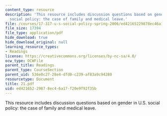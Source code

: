 ```yaml
---
content_type: resource
description: 'This resource includes discussion questions based on gender in U.S.
  social policy: the case of family and medical leave.'
file: /courses/17-317-u-s-social-policy-spring-2006/ed42165229878ec46a17f20e9f92f35b_21.pdf
file_size: 17394
file_type: application/pdf
hide_download: true
hide_download_original: null
learning_resource_types:
- Readings
license: https://creativecommons.org/licenses/by-nc-sa/4.0/
ocw_type: OCWFile
parent_title: Readings
parent_type: CourseSection
parent_uid: 536e0c27-28e4-dfd0-c239-af83a9c94280
resourcetype: Document
title: 21.pdf
uid: ed421652-2987-8ec4-6a17-f20e9f92f35b
---
```

This resource includes discussion questions based on gender in U.S. social policy: the case of family and medical leave.